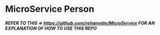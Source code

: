 # MicroService Person

##### REFER TO THIS => https://github.com/rehanvdm/MicroService FOR AN EXPLANATION OF HOW TO USE THIS REPO